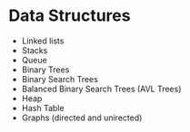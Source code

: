# Data Structures
- Linked lists
- Stacks
- Queue
- Binary Trees
- Binary Search Trees
- Balanced Binary Search Trees (AVL Trees)
- Heap
- Hash Table
- Graphs (directed and unirected)
